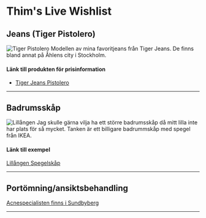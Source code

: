 # Thim's Live Wishlist

## Jeans (Tiger Pistolero)
![Tiger Pistolero](https://assets.ellosgroup.com/i/ellos/sth_1524460-01_De_01?%24sg%24&%24sd%24&w=1600)
Modellen av mina favoritjeans från Tiger Jeans. De finns bland annat på Åhlens city i Stockholm.
#### Länk till produkten för prisinformation
* [Tiger Jeans Pistolero](https://www.tigerofsweden.com/se/search/?q=pistolero)

------

## Badrumsskåp
![Lillången](https://www.ikea.com/se/sv/images/products/lillangen-mirror-cabinet-1-door-1-end-unit__0640567_PE699917_S5.JPG?f=xl)
Jag skulle gärna vilja ha ett större badrumsskåp då mitt lilla inte har plats för så mycket. Tanken är ett billigare badrummskåp med spegel från IKEA.
#### Länk till exempel
[Lillången Spegelskåp](https://www.ikea.com/se/sv/p/lillangen-spegelskap-1-doerr-1-avsluthylla-vit-gra-s49250511/)

------

## Portömning/ansiktsbehandling
[Acnespecialisten finns i Sundbyberg](https://www.acnespecialisten.se/)

------

